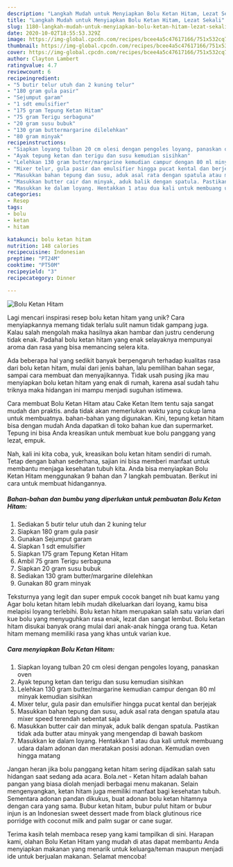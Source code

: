 ```yaml
---
description: "Langkah Mudah untuk Menyiapkan Bolu Ketan Hitam, Lezat Sekali"
title: "Langkah Mudah untuk Menyiapkan Bolu Ketan Hitam, Lezat Sekali"
slug: 1180-langkah-mudah-untuk-menyiapkan-bolu-ketan-hitam-lezat-sekali
date: 2020-10-02T18:55:53.329Z
image: https://img-global.cpcdn.com/recipes/bcee4a5c47617166/751x532cq70/bolu-ketan-hitam-foto-resep-utama.jpg
thumbnail: https://img-global.cpcdn.com/recipes/bcee4a5c47617166/751x532cq70/bolu-ketan-hitam-foto-resep-utama.jpg
cover: https://img-global.cpcdn.com/recipes/bcee4a5c47617166/751x532cq70/bolu-ketan-hitam-foto-resep-utama.jpg
author: Clayton Lambert
ratingvalue: 4.7
reviewcount: 6
recipeingredient:
- "5 butir telur utuh dan 2 kuning telur"
- "180 gram gula pasir"
- "Sejumput garam"
- "1 sdt emulsifier"
- "175 gram Tepung Ketan Hitam"
- "75 gram Terigu serbaguna"
- "20 gram susu bubuk"
- "130 gram buttermargarine dilelehkan"
- "80 gram minyak"
recipeinstructions:
- "Siapkan loyang tulban 20 cm olesi dengan pengoles loyang, panaskan oven"
- "Ayak tepung ketan dan terigu dan susu kemudian sisihkan"
- "Lelehkan 130 gram butter/margarine kemudian campur dengan 80 ml minyak kemudian sisihkan"
- "Mixer telur, gula pasir dan emulsifier hingga pucat kental dan berjejak"
- "Masukkan bahan tepung dan susu, aduk asal rata dengan spatula atau mixer speed terendah sebentat saja"
- "Masukkan butter cair dan minyak, aduk balik dengan spatula. Pastikan tidak ada butter atau minyak yang mengendap di bawah baskom"
- "Masukkan ke dalam loyang. Hentakkan 1 atau dua kali untuk membuang udara dalam adonan dan meratakan posisi adonan. Kemudian oven hingga matang"
categories:
- Resep
tags:
- bolu
- ketan
- hitam

katakunci: bolu ketan hitam 
nutrition: 148 calories
recipecuisine: Indonesian
preptime: "PT24M"
cooktime: "PT50M"
recipeyield: "3"
recipecategory: Dinner

---
```



![Bolu Ketan Hitam](https://img-global.cpcdn.com/recipes/bcee4a5c47617166/751x532cq70/bolu-ketan-hitam-foto-resep-utama.jpg)

Lagi mencari inspirasi resep bolu ketan hitam yang unik? Cara menyiapkannya memang tidak terlalu sulit namun tidak gampang juga. Kalau salah mengolah maka hasilnya akan hambar dan justru cenderung tidak enak. Padahal bolu ketan hitam yang enak selayaknya mempunyai aroma dan rasa yang bisa memancing selera kita.

Ada beberapa hal yang sedikit banyak berpengaruh terhadap kualitas rasa dari bolu ketan hitam, mulai dari jenis bahan, lalu pemilihan bahan segar, sampai cara membuat dan menyajikannya. Tidak usah pusing jika mau menyiapkan bolu ketan hitam yang enak di rumah, karena asal sudah tahu triknya maka hidangan ini mampu menjadi suguhan istimewa.

Cara membuat Bolu Ketan Hitam atau Cake Ketan Item tentu saja sangat mudah dan praktis. anda tidak akan memerlukan waktu yang cukup lama untuk membuatnya. bahan-bahan yang digunakan. Kini, tepung ketan hitam bisa dengan mudah Anda dapatkan di toko bahan kue dan supermarket. Tepung ini bisa Anda kreasikan untuk membuat kue bolu panggang yang lezat, empuk.


Nah, kali ini kita coba, yuk, kreasikan bolu ketan hitam sendiri di rumah. Tetap dengan bahan sederhana, sajian ini bisa memberi manfaat untuk membantu menjaga kesehatan tubuh kita. Anda bisa menyiapkan Bolu Ketan Hitam menggunakan 9 bahan dan 7 langkah pembuatan. Berikut ini cara untuk membuat hidangannya.

<!--inarticleads1-->

##### Bahan-bahan dan bumbu yang diperlukan untuk pembuatan Bolu Ketan Hitam:

1. Sediakan 5 butir telur utuh dan 2 kuning telur
1. Siapkan 180 gram gula pasir
1. Gunakan Sejumput garam
1. Siapkan 1 sdt emulsifier
1. Siapkan 175 gram Tepung Ketan Hitam
1. Ambil 75 gram Terigu serbaguna
1. Siapkan 20 gram susu bubuk
1. Sediakan 130 gram butter/margarine dilelehkan
1. Gunakan 80 gram minyak


Teksturnya yang legit dan super empuk cocok banget nih buat kamu yang Agar bolu ketan hitam lebih mudah dikeluarkan dari loyang, kamu bisa melapisi loyang terlebihi. Bolu ketan hitam merupakan salah satu varian dari kue bolu yang menyuguhkan rasa enak, lezat dan sangat lembut. Bolu ketan hitam disukai banyak orang mulai dari anak-anak hingga orang tua. Ketan hitam memang memiliki rasa yang khas untuk varian kue. 

<!--inarticleads2-->

##### Cara menyiapkan Bolu Ketan Hitam:

1. Siapkan loyang tulban 20 cm olesi dengan pengoles loyang, panaskan oven
1. Ayak tepung ketan dan terigu dan susu kemudian sisihkan
1. Lelehkan 130 gram butter/margarine kemudian campur dengan 80 ml minyak kemudian sisihkan
1. Mixer telur, gula pasir dan emulsifier hingga pucat kental dan berjejak
1. Masukkan bahan tepung dan susu, aduk asal rata dengan spatula atau mixer speed terendah sebentat saja
1. Masukkan butter cair dan minyak, aduk balik dengan spatula. Pastikan tidak ada butter atau minyak yang mengendap di bawah baskom
1. Masukkan ke dalam loyang. Hentakkan 1 atau dua kali untuk membuang udara dalam adonan dan meratakan posisi adonan. Kemudian oven hingga matang


Jangan heran jika bolu panggang ketan hitam sering dijadikan salah satu hidangan saat sedang ada acara. Bola.net - Ketan hitam adalah bahan pangan yang biasa diolah menjadi berbagai menu makanan. Selain mengenyangkan, ketan hitam juga memiliki manfaat bagi kesehatan tubuh. Sementara adonan pandan dikukus, buat adonan bolu ketan hitamnya dengan cara yang sama. Bubur ketan hitam, bubur pulut hitam or bubur injun is an Indonesian sweet dessert made from black glutinous rice porridge with coconut milk and palm sugar or cane sugar. 

Terima kasih telah membaca resep yang kami tampilkan di sini. Harapan kami, olahan Bolu Ketan Hitam yang mudah di atas dapat membantu Anda menyiapkan makanan yang menarik untuk keluarga/teman maupun menjadi ide untuk berjualan makanan. Selamat mencoba!
